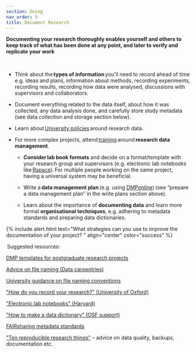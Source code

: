 ```yaml
---
section: Doing
nav_order: 3
title: Document Research
---
```


**Documenting your research thoroughly enables yourself and others to keep track of what has been done at any point, and later to verify and replicate your work**

  
  - Think about the **types of information** you'll need to record ahead of time e.g. ideas and plans, information about methods, recording experiments, recording results, recording how data were analysed, discussions with supervisors and collaborators.  

  - Document everything related to the data itself, about how it was collected, any data analysis done, and carefully store study metadata (see data collection and storage section below). 

  - Learn about [University policies](https://www.ed.ac.uk/information-services/about/policies-and-regulations/research-data-policy) around research data.  

- For more complex projects, attend [training](https://www.ed.ac.uk/information-services/research-support/research-data-service/research-data-training-skills) around **research data management**.  

  - **Consider lab book formats** and decide on a format/template with your research group and supervisors (e.g. electronic lab notebooks like [Rspace](https://www.ed.ac.uk/information-services/research-support/research-data-service/during/open-research-tools/rspace-notebooks)). For multiple people working on the same project, having a universal system may be beneficial. 

  - Write a **data management plan** (e.g. using [DMPonline](https://dmponline.ed.ac.uk/?perform_check=false)) (see “prepare a data management plan” in the write plans section above). 

  - Learn about the importance of **documenting data** and learn more formal **organisational techniques**, e.g. adhering to metadata standards and preparing data dictionaries. 

 
{% include alert.html text="What strategies can you use to improve the documentation of your project? " align="center" color="success" %}
 



 Suggested resources:  

[DMP templates for postgraduate research projects](https://researchdata.ox.ac.uk/dmp-templates)

[Advice on file naming (Data carpentries)](https://datacarpentry.org/rr-organization1/01-file-naming/index.html)

[University guidance on file naming conventions](https://data-protection.ed.ac.uk/records-management/practical-guidance/naming-conventions)

["How do you record your research?" (University of Oxford)](https://www.it.ox.ac.uk/article/research-notetaking-and-elns)

["Electronic lab notebooks" (Harvard)](https://datamanagement.hms.harvard.edu/collect-analyze/electronic-lab-notebooks) 

["How to make a data dictionary" (OSF support)](https://help.osf.io/article/217-how-to-make-a-data-dictionary)

[FAIRsharing metadata standards](https://fairsharing.org/)

["Ten reproducible research things"](https://guereslib.github.io/ten-reproducible-research-things/) – advice on data quality, backups, documentation etc.  

 

 
